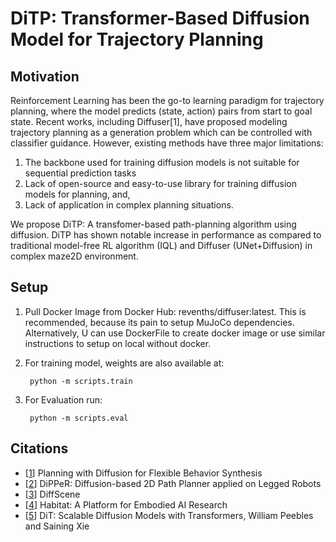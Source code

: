 # DiTP: Transformer-Based Diffusion Model for Trajectory Planning

## Motivation

Reinforcement Learning has been the go-to learning paradigm for trajectory planning, where the model predicts (state, action) pairs from start to goal state. Recent works, including Diffuser[1], have proposed modeling trajectory planning as a generation problem which can be controlled with classifier guidance. However, existing methods have three major limitations: 

1. The backbone used for training diffusion models is not suitable for sequential prediction tasks
2. Lack of open-source and easy-to-use library for training diffusion models for planning, and,
3. Lack of application in complex planning situations.

We propose DiTP: A transfomer-based path-planning algorithm using diffusion. DiTP has shown notable increase in performance as compared to traditional model-free RL algorithm (IQL) and Diffuser (UNet+Diffusion) in complex maze2D environment.

## Setup
1. Pull Docker Image from Docker Hub: revenths/diffuser:latest. This is recommended, because its pain to setup MuJoCo dependencies. Alternatively, U can use DockerFile to create docker image or use similar instructions to setup on local without docker.
2. For training model, weights are also available at: 
        
        python -m scripts.train
3. For Evaluation run:

        python -m scripts.eval

## Citations

* [[1](https://arxiv.org/pdf/2205.09991.pdf)] Planning with Diffusion for Flexible Behavior Synthesis 
* [[2](https://arxiv.org/pdf/2310.07842.pdf)] DiPPeR: Diffusion-based 2D Path Planner applied on Legged Robots 
* [[3](https://openreview.net/forum?id=hclEbdHida)] DiffScene 
* [[4](https://arxiv.org/pdf/1904.01201.pdf)] Habitat: A Platform for Embodied AI Research 
* [[5](https://arxiv.org/abs/2212.09748)] DiT: Scalable Diffusion Models with Transformers, William Peebles and Saining Xie
